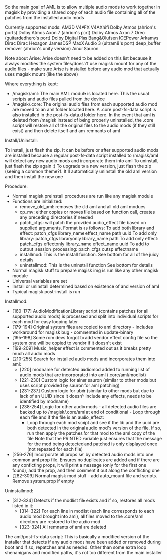 So the main goal of AML is to allow multiple audio mods to work together in magisk by providing a shared copy of each audio file containing all of the patches from the installed audio mods

Currently supported mods:
AM3D
V4AFX
V4AXhifi
Dolby Atmos (ahrion's ports)
Dolby Atmos Axon 7 (ahrion's port)
Dolby Atmos Axon 7 Oreo (guitardedhero's port)
Dolby Digital Plus
Bang&Olufsen ICEPower
Arkamys
Dirac
Dirac Hexagon
JamesDSP
MaxX Audio 3 (ultram8's port)
deep_buffer remover (ahrion's unity version)
Ainur Sauron

Note about Arise: Arise doesn't need to be added on this list because it always modifies the system files/doesn't use magisk mount for any of the audio files - make sure Arise is installed before any audio mod that actually uses magisk mount (like the above)

Where everything is kept:
- /magisk/aml: The main AML module is located here. This the usual scripts and audio files pulled from the device
- /magisk/.core: The original audio files from each supported audio mod are moved to an aml folder located here. A .core post-fs-data script is also installed in the post-fs-data.d folder here.
                 In the event that aml is deleted from /magisk instead of being properly uninstalled, the .core script will restore all of the original files to the audio mods (if they still exist) and then delete itself and any remnants of aml

Install/Uninstall:

To install, just flash the zip. It can be before or after supported audio mods are installed because a regular post-fs-data script installed to /magisk/aml will detect any new audio mods and incorporate them into aml
To uninstall, just flash the zip again :)
To upgrade to a new version, just flash the zip (seeing a common theme?). It'll automatically uninstall the old aml version and then install the new one

Procedure:

- Normal magisk preinstall procedures are run like any magisk module
- Functions are initialized:
  - remove_old_aml: removes the old aml and all old aml modues
  - cp_mv: either copies or moves file based on function call, creates any preceding directories if needed
  - patch_cfgs: will patch the provided audio_effect file based on supplied arguments. Format is as follows:
                To add both library and effect: patch_cfgs library_name effect_name path uuid
                To add only library: patch_cfgs libraryonly library_name path
                To add only effect: patch_cfgs effectonly library_name effect_name uuid
                To add to output_session_processing: patch_cfgs outsp effectname
  - installmod: This is the install function. See bottom for all of the juicy details
  - uninstallmod: This is the uninstall function See bottom for details
- Normal magisk stuff to prepare magisk img is run like any other magisk module
- Universal variables are set
- Install or uninstall determined based on existence of and version of aml
- Typical magisk post-install is run

Installmod:

- [160-177] AudioModificationLibrary script (contains patches for all supported audio mods) is processed and split into individual scripts for each mod for easy looping later
- [179-194] Original system files are copied to aml directory - includes workaround for magisk bug - commented in update-binary
- [195-198] Some rom devs forgot to add vendor effect config file so the system one will be copied to vendor if it doesn't exist
- [199-209] Music_helper effect is commented out as it breaks pretty much all audio mods
- [210-255] Search for installed audio mods and incorporates them into aml:
  - [220] modname for detected audiomod added to running list of audio mods that are incorporated into aml (.core/aml/modlist)
  - [221-230] Custom logic for ainur sauron (similar to other mods but uses script provided by sauron for aml patching)
  - [231-237] Custom logic for ubdr (similar to other mods but due to lack of an UUID since it doesn't include any effects, needs to be identified by modname)
  - [238-254] Logic for other audio mods - all detected audio files are backed up to /magisk/.core/aml at end of conditional - Loop through each file and if the file is an audio_effect:
    - Loop through each mod script and see if the lib and the uuid are both detected in the original audio mod's version of the file. If so, run then apply the patches for that mod to the aml copy of the file
      Note that the PRINTED variable just ensures that the message for the mod being detected and patched is only displayed once (not repeated for each file)
- [256-276] Incorporate all props set by detected audio mods into one common aml prop file. Ensures no duplicates are added and if there are any conficting props, it will print a message (only for the first one found), add the prop, and then comment it out along the conflicting one
- [282-309] Normal magisk mod stuff - add auto_mount file and scripts. Remove system.prop if empty

Uninstallmod:
- [312-324] Detects if the modlist file exists and if so, restores all mods listed in it:
  - [314-322] For each line in modlist (each line corresponds to each audio mod brought into aml), all files moved to the .core/aml directory are restored to the audio mod
  - [323-324] All remnants of aml are deleted
  
The aml/post-fs-data script: This is basically a modified version of the installer that detects if any audio mods have been added or removed during boot and if so, repatches aml as needed. Other than some extra loop shenanigans and modified paths, it's not too different from the main installer
